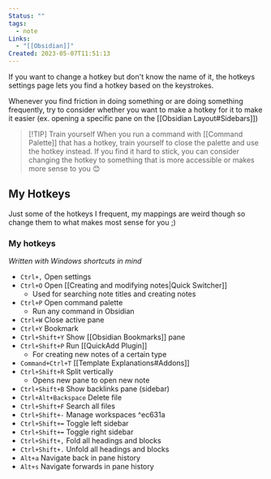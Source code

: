 ```yaml
---
Status: ""
tags:
  - note
Links:
  - "[[Obsidian]]"
Created: 2023-05-07T11:51:13
---
```

If you want to change a hotkey but don't know the name of it, the hotkeys settings page lets you find a hotkey based on the keystrokes.

Whenever you find friction in doing something or are doing something frequently, try to consider whether you want to make a hotkey for it to make it easier (ex. opening a specific pane on the [[Obsidian Layout#Sidebars]])

> [!TIP] Train yourself
> When you run a command with [[Command Palette]] that has a hotkey, train yourself to close the palette and use the hotkey instead.
> If you find it hard to stick, you can consider changing the hotkey to something that is more accessible or makes more sense to you 😊
## My Hotkeys
Just some of the hotkeys I frequent, my mappings are weird though so change them to what makes most sense for you ;)

### My hotkeys
*Written with Windows shortcuts in mind*
- `Ctrl+,` Open settings
- `Ctrl+O` Open [[Creating and modifying notes|Quick Switcher]]
	- Used for searching note titles and creating notes
- `Ctrl+P` Open command palette
	- Run any command in Obsidian
- `Ctrl+W` Close active pane
- `Ctrl+Y` Bookmark
- `Ctrl+Shift+Y` Show [[Obsidian Bookmarks]] pane
- `Ctrl+Shift+P` Run [[QuickAdd Plugin]]
	- For creating new notes of a certain type
- `Command+Ctrl+T`  [[Template Explanations#Addons]]
- `Ctrl+Shift+R` Split vertically
	- Opens new pane to open new note
- `Ctrl+Shift+B` Show backlinks pane (sidebar)
- `Ctrl+Alt+Backspace` Delete file
- `Ctrl+Shift+F` Search all files
- `Ctrl+Shift+-` Manage workspaces ^ec631a
- `Ctrl+Shift+⬅️` Toggle left sidebar
- `Ctrl+Shift+➡️` Toggle right sidebar
- `Ctrl+Shift+,` Fold all headings and blocks
- `Ctrl+Shift+.` Unfold all headings and blocks
- `Alt+a` Navigate back in pane history
- `Alt+s` Navigate forwards in pane history
